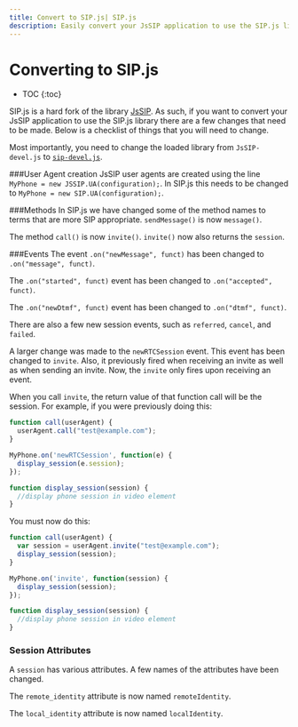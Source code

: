 ```yaml
---
title: Convert to SIP.js| SIP.js
description: Easily convert your JsSIP application to use the SIP.js library. Here's how.
---
```


# Converting to SIP.js

* TOC
{:toc}



SIP.js is a hard fork of the library [JsSIP](http://www.jssip.net/).  As such, if you want to convert your JsSIP application to use the SIP.js library there are a few changes that need to be made.  Below is a checklist of things that you will need to change.

Most importantly, you need to change the loaded library from  `JsSIP-devel.js` to [`sip-devel.js`](/download/).

###User Agent creation
JsSIP user agents are created using the line `MyPhone = new JSSIP.UA(configuration);`.  In SIP.js this needs to be changed to `MyPhone = new SIP.UA(configuration);`.

###Methods
In SIP.js we have changed some of the method names to terms that are more SIP appropriate.  `sendMessage()` is now `message()`.

The method `call()` is now `invite()`.  `invite()` now also returns the `session`.


###Events
The event `.on("newMessage", funct)` has been changed to `.on("message", funct)`.

The `.on("started", funct)` event has been changed to `.on("accepted", funct)`.

The `.on("newDtmf", funct)` event has been changed to `.on("dtmf", funct)`.

There are also a few new session events, such as `referred`, `cancel`, and `failed`.

A larger change was made to the `newRTCSession` event.  This event has been changed to `invite`.  Also, it previously fired when receiving an invite as well as when sending an invite.  Now, the `invite` only fires upon receiving an event.

When you call `invite`, the return value of that function call will be the session.  For example, if you were previously doing this:

~~~ javascript
function call(userAgent) {
  userAgent.call("test@example.com");
}

MyPhone.on('newRTCSession', function(e) {
  display_session(e.session);
});

function display_session(session) {
  //display phone session in video element
}
~~~

You must now do this:

~~~ javascript
function call(userAgent) {
  var session = userAgent.invite("test@example.com");
  display_session(session);
}

MyPhone.on('invite', function(session) {
  display_session(session);
});

function display_session(session) {
  //display phone session in video element
}
~~~

### Session Attributes
A `session` has various attributes.  A few names of the attributes have been changed.

The `remote_identity` attribute is now named `remoteIdentity`.

The `local_identity` attribute is now named `localIdentity`.
